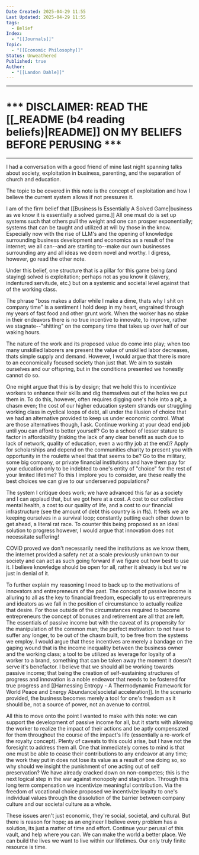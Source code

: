 ```yaml
---
Date Created: 2025-04-29 11:55
Last Updated: 2025-04-29 11:55
tags:
  - Belief
Index:
  - "[[Journals]]"
Topic:
  - "[[Economic Philosophy]]"
Status: Unweathered
Published: true
Author:
  - "[[Landon Dahle]]"
---
```

---
# *** DISCLAIMER: READ THE [[_README (b4 reading beliefs)|README]] ON MY BELIEFS BEFORE PERUSING ***

---

I had a conversation with a good friend of mine last night spanning talks about society, exploitation in business, parenting, and the separation of church and education.

The topic to be covered in this note is the concept of exploitation and how I believe the current system allows if not pressures it.

I am of the firm belief that [[Business Is Essentially A Solved Game|business as we know it is essentially a solved game.]] All one must do is set up systems such that others pull the weight and one can prosper exponentially; systems that can be taught and utilized at will by those in the know. Especially now with the rise of LLM's and the opening of knowledge surrounding business development and economics as a result of the internet; we all can--and are starting to--make our own businesses surrounding any and all ideas we deem novel and worthy. I digress, however, go read the other note.

Under this belief, one structure that is a pillar for this game being (and staying) solved is exploitation; perhaps not as you know it (slavery, indentured servitude, etc.) but on a systemic and societal level against that of the working class.

The phrase "boss makes a dollar while I make a dime, thats why I shit on company time" is a sentiment I hold deep in my heart, engrained through my years of fast food and other grunt work. When the worker has no stake in their endeavors there is no true incentive to innovate, to improve, rather we stagnate--"shitting" on the company time that takes up over half of our waking hours.

The nature of the work and its proposed value do come into play; when too many unskilled laborers are present the value of unskilled labor decreases, thats simple supply and demand. However, I would argue that there is more to an economically focused society than just that. We aim to sustain ourselves and our offspring, but in the conditions presented we honestly cannot do so. 

One might argue that this is by design; that we hold this to incentivize workers to enhance their skills and dig themselves out of the holes we put them in. To do this, however, often requires digging one's hole into a pit, a chasm even; the cost of our higher education system strands our struggling working class in cyclical loops of debt, all under the illusion of choice that we had an alternative provided to keep us under economic control. What are those alternatives though, I ask. Continue working at your dead end job until you can afford to better yourself? Go to a school of lesser stature to factor in affordability (risking the lack of any clear benefit as such due to lack of network, quality of education, even a worthy job at the end)? Apply for scholarships and depend on the communities charity to present you with opportunity in the roulette wheel that that seems to be? Go to the military, some big company, or private financial institutions and have them pay for your education only to be indebted to one's entity of "choice" for the rest of your limited lifetime? To this I implore you to consider, are these really the best choices we can give to our underserved populations? 

The system I critique does work; we have advanced this far as a society and I can applaud that, but we got here at a cost. A cost to our collective mental health, a cost to our quality of life, and a cost to our financial infrastructure (see the amount of debt this country is in ffs). It feels we are keeping ourselves in a survival loop; constantly putting each other down to get ahead, a literal rat race. To counter this being proposed as an ideal solution to progress however, I would argue that innovation does not necessitate suffering! 

COVID proved we don't necessarily need the institutions as we know them, the internet provided a safety net at a scale previously unknown to our society and can act as such going forward if we figure out how best to use it. I believe knowledge should be open for all, rather it already is but we're just in denial of it.

To further explain my reasoning I need to back up to the motivations of innovators and entrepreneurs of the past. The concept of passive income is alluring to all as the key to financial freedom, especially to us entrepreneurs and ideators as we fall in the position of circumstance to actually realize that desire. For those outside of the circumstances required to become entrepreneurs the concept of bonuses and retirement are all that are left. The essentials of passive income but with the caveat of its propensity for the manipulation of the common man; the perfect motivation: to not have to suffer any longer, to be out of the chasm built, to be free from the systems we employ.  I would argue that these incentives are merely a bandage on the gaping wound that is the income inequality between the business owner and the working class; a tool to be utilized as leverage for loyalty of a worker to a brand, something that can be taken away the moment it doesn't serve it's benefactor. I believe that we should all be working towards passive income; that being the creation of self-sustaining structures of progress and innovation is a noble endeavor that needs to be fostered for true progress and [[Harnessing Entropy - A Thermodynamic Framework for World Peace and Energy Abundance|societal acceleration]]. In the scenario provided, the business becomes merely a tool for one's freedom as it should be, not a source of power, not an avenue to control. 

All this to move onto the point I wanted to make with this note: we can support the development of passive income for all, but it starts with allowing the worker to realize the impact of their actions and be aptly compensated for them throughout the course of the impact's life (essentially a re-work of the royalty concept). Plenty of caveats to this could arise, but I have not the foresight to address them all. One that immediately comes to mind is that one must be able to cease their contributions to any endeavor at any time; the work they put in does not lose its value as a result of one doing so, so why should we insight the punishment of one acting out of self preservation? We have already cracked down on non-competes; this is the next logical step in the war against monopoly and stagnation. Through this long term compensation we incentivize meaningful contribution. Via the freedom of vocational choice proposed we incentivize loyalty to one's individual values through the dissolution of the barrier between company culture and our societal culture as a whole. 

These issues aren't just economic, they're social, societal, and cultural. But there is reason for hope; as an engineer I believe every problem has a solution, its just a matter of time and effort. Continue your perusal of this vault, and help where you can. We can make the world a better place. We can build the lives we want to live within our lifetimes. Our only truly finite resource is time.